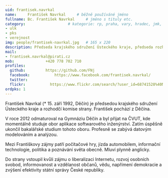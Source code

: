 ```yaml
---
uid: frantisek.navrkal
name:     František Navrkal  	# běžně používáné jméno
fullname: Bc. František Navrkal  	# jméno s tituly etc.
category:                 	# kategorie: rp, praha, vary, hradec, jmk, senat
- ulk
- pks
- verejnost
img: people/frantisek-navrkal.jpg   # 165 x 220
description: Předseda krajského sdružení Ústeckého kraje, předseda rozhodčí komise           	# kratký popis, max 160 znaků
mail:
- frantisek.navrkal@pirati.cz
mob:			  +420 778 702 710
profiles:
  github:         https://github.com/FNj
  facebook: 		  https://www.facebook.com/frantisek.navrkal/
  twitter: 
  flickr:     		https://www.flickr.com/search/?user_id=68741528%40N03&sort=date-taken-desc&text=franti%C5%A1ek%20navrkal&view_all=1
ordpks: 1
---
```


František Navrkal (* 15. září 1992, Děčín) je předsedou krajského sdružení Ústeckého kraje a rozhodčí komise strany. František pochází z Děčína.

V roce 2012 odmaturoval na Gymnáziu Děčín a byl přijat na ČVUT, kde momentálně studuje obor aplikace softwarového inženýrství. Zatím úspěšně ukončil bakalářské studium tohoto oboru. Profesně se zabývá datovým modelováním a analýzou.

Mezi Františkovy zájmy patří počítačové hry, jízda automobilem, informační technologie, politika a poznávání světa obecně. Mluví plynně anglicky.

Do strany vstoupil kvůli zájmu o liberalizaci Internetu, rozvoj osobních svobod, informovanost a vzdělanost občanů, vědu, napřímení demokracie a zvýšení efektivity státní správy České republiky. 
